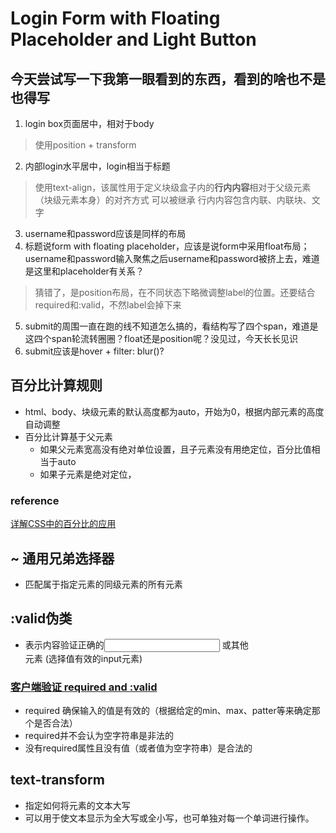 # Login Form with Floating Placeholder and Light Button
## 今天尝试写一下我第一眼看到的东西，看到的啥也不是也得写
1. login box页面居中，相对于body
> 使用position + transform
2. 内部login水平居中，login相当于标题
> 使用text-align，该属性用于定义块级盒子内的**行内内容**相对于父级元素（块级元素本身）的对齐方式
> 可以被继承
> 行内内容包含内联、内联块、文字
3. username和password应该是同样的布局
4. 标题说form with floating placeholder，应该是说form中采用float布局；username和password输入聚焦之后username和password被挤上去，难道是这里和placeholder有关系？
> 猜错了，是position布局，在不同状态下略微调整label的位置。还要结合required和:valid，不然label会掉下来
5. submit的周围一直在跑的线不知道怎么搞的，看结构写了四个span，难道是这四个span轮流转圈圈？float还是position呢？没见过，今天长长见识
6. submit应该是hover + filter: blur()?
## 百分比计算规则
- html、body、块级元素的默认高度都为auto，开始为0，根据内部元素的高度自动调整
- 百分比计算基于父元素
  - 如果父元素宽高没有绝对单位设置，且子元素没有用绝定位，百分比值相当于auto
  - 如果子元素是绝对定位，
### reference
[详解CSS中的百分比的应用](https://zhuanlan.zhihu.com/p/93084661)

## ~ 通用兄弟选择器
- 匹配属于指定元素的同级元素的所有元素

## :valid伪类
- 表示内容验证正确的<input> 或其他 <form> 元素
(选择值有效的input元素)
### [客户端验证 required and :valid](https://developer.mozilla.org/en-US/docs/Web/HTML/Element/input#client-side_validation)
- required 确保输入的值是有效的（根据给定的min、max、patter等来确定那个是否合法）
- required并不会认为空字符串是非法的
- 没有required属性且没有值（或者值为空字符串）是合法的

## text-transform
- 指定如何将元素的文本大写
- 可以用于使文本显示为全大写或全小写，也可单独对每一个单词进行操作。